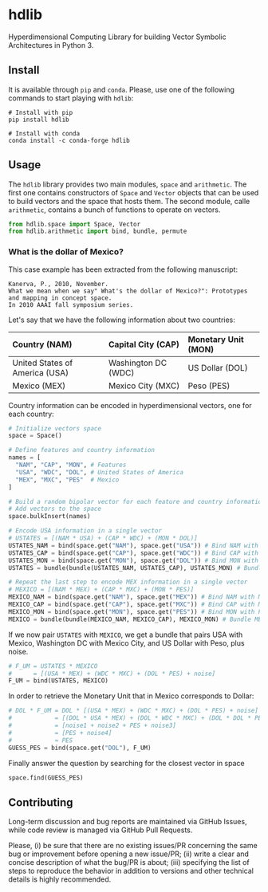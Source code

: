 # hdlib
Hyperdimensional Computing Library for building Vector Symbolic Architectures in Python 3.

## Install

It is available through `pip` and `conda`.
Please, use one of the following commands to start playing with `hdlib`:

```
# Install with pip
pip install hdlib

# Install with conda
conda install -c conda-forge hdlib
```

## Usage

The `hdlib` library provides two main modules, `space` and `arithmetic`. The first one contains constructors of `Space` and `Vector` objects that can be used to build vectors and the space that hosts them. The second module, calle `arithmetic`, contains a bunch of functions to operate on vectors.

```python
from hdlib.space import Space, Vector
from hdlib.arithmetic import bind, bundle, permute
```

### What is the dollar of Mexico?

This case example has been extracted from the following manuscript:
```
Kanerva, P., 2010, November. 
What we mean when we say" What's the dollar of Mexico?": Prototypes and mapping in concept space. 
In 2010 AAAI fall symposium series.
```

Let's say that we have the following information about two countries:

| Country (NAM)                       | Capital City (CAP)  | Monetary Unit (MON)  |
| :---------------------------------- |:--------------------| :--------------------|
| United States of America (USA)      | Washington DC (WDC) | US Dollar (DOL)      |
| Mexico (MEX)                        | Mexico City (MXC)   | Peso (PES)           |

Country information can be encoded in hyperdimensional vectors, one for each country:

```python
# Initialize vectors space
space = Space()

# Define features and country information
names = [
  "NAM", "CAP", "MON", # Features
  "USA", "WDC", "DOL", # United States of America
  "MEX", "MXC", "PES"  # Mexico
]

# Build a random bipolar vector for each feature and country information
# Add vectors to the space
space.bulkInsert(names)

# Encode USA information in a single vector
# USTATES = [(NAM * USA) + (CAP * WDC) + (MON * DOL)]
USTATES_NAM = bind(space.get("NAM"), space.get("USA")) # Bind NAM with USA
USTATES_CAP = bind(space.get("CAP"), space.get("WDC")) # Bind CAP with WDC
USTATES_MON = bind(space.get("MON"), space.get("DOL")) # Bind MON with DOL
USTATES = bundle(bundle(USTATES_NAM, USTATES_CAP), USTATES_MON) # Bundle USTATES_NAM, USTATES_CAP, and USTATES_MON

# Repeat the last step to encode MEX information in a single vector
# MEXICO = [(NAM * MEX) + (CAP * MXC) + (MON * PES)]
MEXICO_NAM = bind(space.get("NAM"), space.get("MEX")) # Bind NAM with MEX
MEXICO_CAP = bind(space.get("CAP"), space.get("MXC")) # Bind CAP with MXC
MEXICO_MON = bind(space.get("MON"), space.get("PES")) # Bind MON with PES
MEXICO = bundle(bundle(MEXICO_NAM, MEXICO_CAP), MEXICO_MON) # Bundle MEXICO_NAM, MEXICO_CAP, and MEXICO_MON
```

If we now pair `USTATES` with `MEXICO`, we get a bundle that pairs USA with Mexico, Washington DC with Mexico City, and US Dollar with Peso, plus noise.
```python
# F_UM = USTATES * MEXICO
#      = [(USA * MEX) + (WDC * MXC) + (DOL * PES) + noise]
F_UM = bind(USTATES, MEXICO)
```

In order to retrieve the Monetary Unit that in Mexico corresponds to Dollar:
```python
# DOL * F_UM = DOL * [(USA * MEX) + (WDC * MXC) + (DOL * PES) + noise]
#            = [(DOL * USA * MEX) + (DOL * WDC * MXC) + (DOL * DOL * PES) + (DOL * noise)]
#            = [noise1 + noise2 + PES + noise3]
#            = [PES + noise4]
#            ≈ PES
GUESS_PES = bind(space.get("DOL"), F_UM)
```

Finally answer the question by searching for the closest vector in space
```python
space.find(GUESS_PES)
```

## Contributing

Long-term discussion and bug reports are maintained via GitHub Issues, while code review is managed via GitHub Pull Requests.

Please, (i) be sure that there are no existing issues/PR concerning the same bug or improvement before opening a new issue/PR; (ii) write a clear and concise description of what the bug/PR is about; (iii) specifying the list of steps to reproduce the behavior in addition to versions and other technical details is highly recommended.
